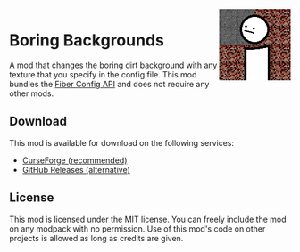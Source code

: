 <img src="./src/main/resources/assets/boringbackgrounds/icon.png" align="right" width="128px"/>

# Boring Backgrounds

A mod that changes the boring dirt background with any texture that you specify in the config file. This mod bundles the [Fiber Config API](https://github.com/FabLabsMC/fiber) and does not require any other mods.

## Download

This mod is available for download on the following services:

- [CurseForge (recommended)](https://www.curseforge.com/minecraft/mc-mods/boring-backgrounds)
- [GitHub Releases (alternative)](https://github.com/joaoh1/BoringBackgrounds/releases)

## License

This mod is licensed under the MIT license. You can freely include the mod on any modpack with no permission. Use of this mod's code on other projects is allowed as long as credits are given.
